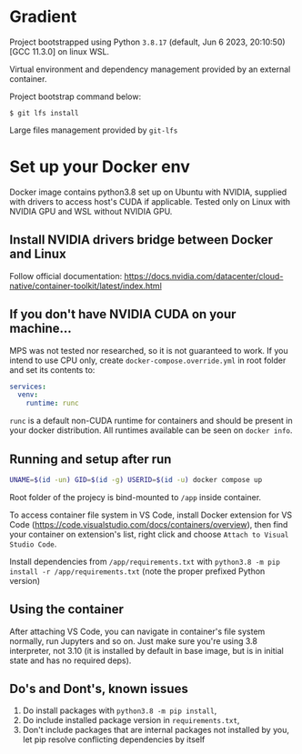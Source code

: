 # Gradient

Project bootstrapped using Python `3.8.17` (default, Jun  6 2023, 20:10:50) 
[GCC 11.3.0] on linux WSL.

Virtual environment and dependency management provided by an external container.

Project bootstrap command below:

```console
$ git lfs install
```

Large files management provided by `git-lfs`


# Set up your Docker env

Docker image contains python3.8 set up on Ubuntu with NVIDIA, supplied with drivers to access host's CUDA if applicable. Tested only on Linux with NVIDIA GPU and WSL without NVIDIA GPU.

## Install NVIDIA drivers bridge between Docker and Linux

Follow official documentation: https://docs.nvidia.com/datacenter/cloud-native/container-toolkit/latest/index.html

## If you don't have NVIDIA CUDA on your machine...

MPS was not tested nor researched, so it is not guaranteed to work. If you intend to use CPU only, create `docker-compose.override.yml` in root folder and set its contents to:

```yaml
services:
  venv:
    runtime: runc
```

`runc` is a default non-CUDA runtime for containers and should be present in your docker distribution. All runtimes available can be seen on `docker info`.

## Running and setup after run

```bash
UNAME=$(id -un) GID=$(id -g) USERID=$(id -u) docker compose up
``` 

Root folder of the projecy is bind-mounted to `/app` inside container.

To access container file system in VS Code, install Docker extension for VS Code (https://code.visualstudio.com/docs/containers/overview), then find your container on extension's list, right click and choose `Attach to Visual Studio Code`.

Install dependencies from `/app/requirements.txt` with `python3.8 -m pip install -r /app/requirements.txt` (note the proper prefixed Python version)

## Using the container

After attaching VS Code, you can navigate in container's file system normally, run Jupyters and so on. Just make sure you're using 3.8 interpreter, not 3.10 (it is installed by default in base image, but is in initial state and has no required deps).

## Do's and Dont's, known issues

1. Do install packages with `python3.8 -m pip install`,
2. Do include installed package version in `requirements.txt`,
3. Don't include packages that are internal packages not installed by you, let pip resolve conflicting dependencies by itself
